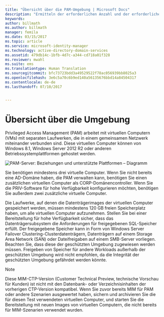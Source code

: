 ```yaml
---
title: "Übersicht über die PAM-Umgebung | Microsoft Docs"
description: "Ermitteln der erforderlichen Anzahl und der erforderlichen Konfiguration virtueller Computer für eine erfolgreiche Bereitstellung von Privileged Access Management"
keywords: 
author: billmath
ms.author: billmath
manager: femila
ms.date: 03/15/2017
ms.topic: article
ms.service: microsoft-identity-manager
ms.technology: active-directory-domain-services
ms.assetid: 479db14c-1bfb-4d7c-a344-cd718a01f328
ms.reviewer: mwahl
ms.suite: ems
ms.translationtype: Human Translation
ms.sourcegitcommit: bfc73723bdd3a49529522f78ac056939bb8025a3
ms.openlocfilehash: 3e6c5a70c6b9ed140a56135676bbd14a84504317
ms.contentlocale: de-de
ms.lasthandoff: 07/10/2017


---
```


<a id="environment-overview" class="xliff"></a>
# Übersicht über die Umgebung

Privileged Access Management (PAM) arbeitet mit virtuellen Computern (VMs) mit separaten Laufwerken, die in einem gemeinsamen Netzwerk miteinander verbunden sind. Diese virtuellen Computer können von Windows 8.1, Windows Server 2012 R2 oder anderen Betriebssystemplattformen gehostet werden.

![PAM-Server: Beziehungen und unterstützte Plattformen – Diagramm](media/pam-test-lab-architecture.png)

Sie benötigen mindestens drei virtuelle Computer.  Wenn Sie nicht bereits eine AD-Domäne haben, die PAM verwalten kann, benötigen Sie einen zusätzlichen virtuellen Computer als CORP-Domänencontroller.  Wenn Sie die PRIV-Software für hohe Verfügbarkeit konfigurieren möchten, benötigen Sie außerdem zwei zusätzliche virtuelle Computer.

Die Laufwerke, auf denen die Datenträgerimages der virtuellen Computer gespeichert werden, müssen mindestens 120 GB freien Speicherplatz haben, um alle virtuellen Computer aufzunehmen.  Stellen Sie bei einer Bereitstellung für hohe Verfügbarkeit sicher, dass das Datenträgersubsystem die Anforderungen für freigegebenen SQL-Speicher erfüllt.  Der freigegebene Speicher kann in Form von Windows Server Failover Clustering-Clusterdatenträgern, Datenträgern auf einem Storage Area Network (SAN) oder Dateifreigaben auf einem SMB-Server vorliegen. Beachten Sie, dass diese der geschützten Umgebung zugewiesen werden müssen. Freigeben von Speicher für andere Workloads außerhalb der geschützten Umgebung wird nicht empfohlen, da die Integrität der geschützten Umgebung gefährdet werden könnte.

> [!NOTE]
> Diese MIM-CTP-Version (Customer Technical Preview, technische Vorschau für Kunden) ist nicht mit den Datenbank- oder Verzeichnisinhalten der vorherigen CTP-Version kompatibel. Wenn Sie zuvor bereits MIM für PAM oder andere Szenarien ausgewertet haben, sichern und archivieren Sie die für diesen Test verwendeten virtuellen Computer, und starten Sie die Bereitstellung mit neuen Images von virtuellen Computern, die nicht bereits für MIM-Szenarien verwendet wurden.


